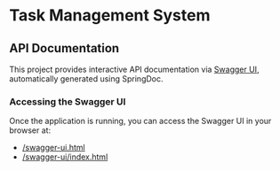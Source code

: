 # Task Management System

## API Documentation

This project provides interactive API documentation via [Swagger UI](https://swagger.io/tools/swagger-ui/), automatically generated using SpringDoc.

### Accessing the Swagger UI

Once the application is running, you can access the Swagger UI in your browser at:
- [/swagger-ui.html](http://localhost:8080/swagger-ui.html)
- [/swagger-ui/index.html](http://localhost:8080/swagger-ui/index.html)




